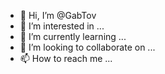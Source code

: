 - 👋 Hi, I’m @GabTov
- 👀 I’m interested in ...
- 🌱 I’m currently learning ...
- 💞️ I’m looking to collaborate on ...
- 📫 How to reach me ...

<!---
GabTov/GabTov is a ✨ special ✨ repository because its `README.md` (this file) appears on your GitHub profile.
You can click the Preview link to take a look at your changes.
--->
